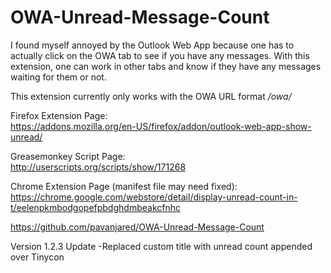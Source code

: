 OWA-Unread-Message-Count
========================

I found myself annoyed by the Outlook Web App because one has to actually click 
on the OWA tab to see if you have any messages. With this extension, one can work 
in other tabs and know if they have any messages waiting for them or not.

This extension currently only works with the OWA URL format */owa/*

Firefox Extension Page:    
https://addons.mozilla.org/en-US/firefox/addon/outlook-web-app-show-unread/

Greasemonkey Script Page:    
http://userscripts.org/scripts/show/171268

Chrome Extension Page (manifest file may need fixed):    
https://chrome.google.com/webstore/detail/display-unread-count-in-t/eelenpkmbodgopefpbdghdmbeakcfnhc

https://github.com/pavanjared/OWA-Unread-Message-Count

Version 1.2.3 Update
-Replaced custom title with unread count appended over Tinycon